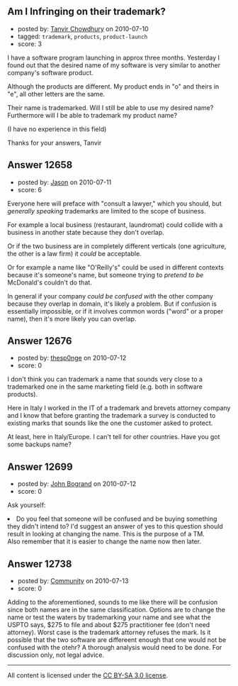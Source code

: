 ## Am I Infringing on their trademark?

- posted by: [Tanvir Chowdhury](https://stackexchange.com/users/-1/3748-tanvir-chowdhury) on 2010-07-10
- tagged: `trademark`, `products`, `product-launch`
- score: 3

I have a software program launching in approx three months. Yesterday I found out that the desired name of my software is very similar to another company's software product.

Although the products are different. My product ends in "o" and theirs in "e", all other letters are the same.

Their name is trademarked. Will I still be able to use my desired name? Furthermore will I be able to trademark my product name?

(I have no experience in this field)

Thanks for your answers,
Tanvir


## Answer 12658

- posted by: [Jason](https://stackexchange.com/users/-1/2-jason) on 2010-07-11
- score: 6

Everyone here will preface with "consult a lawyer," which you should, but *generally speaking* trademarks are limited to the scope of business.

For example a local business (restaurant, laundromat) could collide with a business in another state because they don't overlap.

Or if the two business are in completely different verticals (one agriculture, the other is a law firm) it *could* be acceptable.

Or for example a name like "O'Reilly's" could be used in different contexts because it's someone's name, but someone trying to *pretend to be* McDonald's couldn't do that.

In general if your company *could be confused with* the other company because they overlap in domain, it's likely a problem.  But if confusion is essentially impossible, or if it involves common words ("word" or a proper name), then it's more likely you can overlap.


## Answer 12676

- posted by: [thesp0nge](https://stackexchange.com/users/-1/627-thesp0nge) on 2010-07-12
- score: 0

I don't think you can trademark a name that sounds very close to a trademarked one in the same marketing field (e.g. both in software products).

Here in Italy I worked in the IT of a trademark and brevets attorney company and I know that before granting the trademark a survey is conducted to existing marks that sounds like the one the customer asked to protect.

At least, here in Italy/Europe. I can't tell for other countries.
Have you got some backups name?


## Answer 12699

- posted by: [John Bogrand](https://stackexchange.com/users/-1/3577-john-bogrand) on 2010-07-12
- score: 0

Ask yourself:
<li>
Do you feel that someone will be confused and be buying something they didn't intend to? I'd suggest an answer of yes to this question should result in looking at changing the name.  This is the purpose of a TM.
<br>
Also remember that it is easier to change the name now then later.  




## Answer 12738

- posted by: [Community](https://stackexchange.com/users/-1/-1-community) on 2010-07-13
- score: 0

Adding to the aforementioned, sounds to me like there will be confusion since both names are in the same classification.  Options are to change the name or test the waters by trademarking your name and see what the USPTO says, $275 to file and about $275 practitioner fee (don't need attorney).  Worst case is the trademark attorney refuses the mark.  Is it possible that the two software are differeent enough that one would not be confused with the otehr?  A thorough analysis would need to be done. For discussion only, not legal advice.



---

All content is licensed under the [CC BY-SA 3.0 license](https://creativecommons.org/licenses/by-sa/3.0/).
